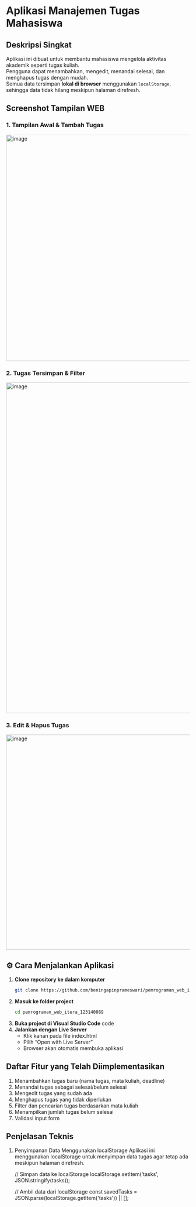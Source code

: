 # Aplikasi Manajemen Tugas Mahasiswa

## Deskripsi Singkat
Aplikasi ini dibuat untuk membantu mahasiswa mengelola aktivitas akademik seperti tugas kuliah.  
Pengguna dapat menambahkan, mengedit, menandai selesai, dan menghapus tugas dengan mudah.  
Semua data tersimpan **lokal di browser** menggunakan `localStorage`, sehingga data tidak hilang meskipun halaman direfresh.

## Screenshot Tampilan WEB

### 1. Tampilan Awal & Tambah Tugas
<img width="1323" height="618" alt="image" src="https://github.com/user-attachments/assets/0f6f99b7-1e0d-4181-9407-b6d83b693a0b" />

### 2. Tugas Tersimpan & Filter
<img width="1344" height="903" alt="image" src="https://github.com/user-attachments/assets/454b4ff3-7645-4d0a-a583-736bb3706915" />

### 3. Edit & Hapus Tugas
<img width="1175" height="588" alt="image" src="https://github.com/user-attachments/assets/17ff4326-c77e-472a-9771-0dee7310bfa1" />

## ⚙️ Cara Menjalankan Aplikasi

1. **Clone repository ke dalam komputer**
   ```bash
   git clone https://github.com/beningapinprameswari/pemrograman_web_itera_123140089.git
2. **Masuk ke folder project**
   ```bash
   cd pemrograman_web_itera_123140089
4. **Buka project di Visual Studio Code**
   code
5. **Jalankan dengan Live Server**
   - Klik kanan pada file index.html
   - Pilih “Open with Live Server”
   - Browser akan otomatis membuka aplikasi

## Daftar Fitur yang Telah Diimplementasikan
1. Menambahkan tugas baru (nama tugas, mata kuliah, deadline)
2. Menandai tugas sebagai selesai/belum selesai
3. Mengedit tugas yang sudah ada
4. Menghapus tugas yang tidak diperlukan
5. Filter dan pencarian tugas berdasarkan mata kuliah
6. Menampilkan jumlah tugas belum selesai
7. Validasi input form

## Penjelasan Teknis
1. Penyimpanan Data Menggunakan localStorage
   Aplikasi ini menggunakan localStorage untuk menyimpan data tugas agar tetap ada meskipun halaman direfresh.

    // Simpan data ke localStorage
    localStorage.setItem('tasks', JSON.stringify(tasks));

    // Ambil data dari localStorage
    const savedTasks = JSON.parse(localStorage.getItem('tasks')) || [];




